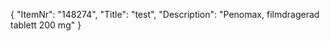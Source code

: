 {
  "ItemNr": "148274",
  "Title": "test",
  "Description": "Penomax, filmdragerad tablett 200 mg"
}